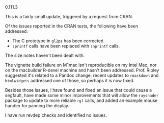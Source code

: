 0.111.3

This is a fairly small update, triggered by a request from CRAN.

Of the issues reported in the CRAN tests, the following have
been addressed:

- The C prototype in `gl2ps` has been corrected.
- `sprintf` calls have been replaced with `snprintf` calls.

The size notes haven't been dealt with.

The vignette build failure on M1mac isn't reproducible on 
my Intel Mac, nor on the macbuilder R-devel machine and hasn't
been addressed.  Prof.
Ripley suggested it's related to a Pandoc change; recent 
updates to `rmarkdown` and `htmlwidgets` addressed one of
those, so
perhaps it is now fixed.

Besides those issues, I have found and fixed an issue that
could cause a segfault, have made some minor improvements
that will allow the `rayshader` package to update to more
reliable `rgl` calls, and added an example mouse handler
for panning the display.

I have run revdep checks and identified no issues.
